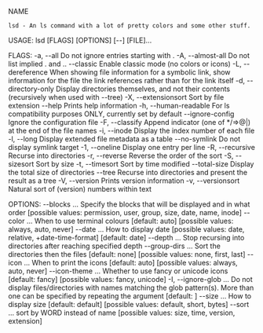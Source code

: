 NAME

    lsd - An ls command with a lot of pretty colors and some other stuff.

USAGE:
    lsd [FLAGS] [OPTIONS] [--] [FILE]...

FLAGS:
    -a, --all               Do not ignore entries starting with .
    -A, --almost-all        Do not list implied . and ..
        --classic           Enable classic mode (no colors or icons)
    -L, --dereference       When showing file information for a symbolic link, show information for the file the link references rather
                            than for the link itself
    -d, --directory-only    Display directories themselves, and not their contents (recursively when used with --tree)
    -X, --extensionsort     Sort by file extension
        --help              Prints help information
    -h, --human-readable    For ls compatibility purposes ONLY, currently set by default
        --ignore-config     Ignore the configuration file
    -F, --classify          Append indicator (one of */=>@|) at the end of the file names
    -i, --inode             Display the index number of each file
    -l, --long              Display extended file metadata as a table
        --no-symlink        Do not display symlink target
    -1, --oneline           Display one entry per line
    -R, --recursive         Recurse into directories
    -r, --reverse           Reverse the order of the sort
    -S, --sizesort          Sort by size
    -t, --timesort          Sort by time modified
        --total-size        Display the total size of directories
        --tree              Recurse into directories and present the result as a tree
    -V, --version           Prints version information
    -v, --versionsort       Natural sort of (version) numbers within text

OPTIONS:
        --blocks <blocks>...            Specify the blocks that will be displayed and in what order [possible values: permission, user,
                                        group, size, date, name, inode]
        --color <color>...              When to use terminal colours [default: auto]  [possible values: always, auto, never]
        --date <date>...                How to display date [possible values: date, relative, +date-time-format] [default: date]
        --depth <num>...                Stop recursing into directories after reaching specified depth
        --group-dirs <group-dirs>...    Sort the directories then the files [default: none]  [possible values: none, first, last]
        --icon <icon>...                When to print the icons [default: auto]  [possible values: always, auto, never]
        --icon-theme <icon-theme>...    Whether to use fancy or unicode icons [default: fancy]  [possible values: fancy, unicode]
    -I, --ignore-glob <pattern>...      Do not display files/directories with names matching the glob pattern(s). More than one can be
                                        specified by repeating the argument [default: ]
        --size <size>...                How to display size [default: default]  [possible values: default, short, bytes]
        --sort <WORD>...                sort by WORD instead of name [possible values: size, time, version, extension]